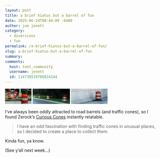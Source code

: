 ```yaml
---
layout: post
title: a brief hiatus but a barrel of fun
date: 2025-06-24T08:44:09 -0400
author: joe jenett
category:
  - diversions
  - fun
permalink: /a-brief-hiatus-but-a-barrel-of-fun/
slug: a-brief-hiatus-but-a-barrel-of-fun
summary:
comments:
  host: toot.community
  username: jenett
  id: 114738519786824144
---
```

<p>
<a href="https://bulltown.joejenett.com/images/tipsy/" title="tipsy"><img class="va-m" src="/images/tipsy.png" alt="" height="50"></a> <a href="https://bulltown.joejenett.com/images/road-dreams/" title="road dreams"><img class="va-m" src="/images/road-dreams.png" alt="" height="50"></a> <a href="https://simply.joejenett.com/yes_i_love_road_barrels/" title="Yes, I love road barrels!"><img class="va-m" src="/images/highway_spaces_72.jpg" alt="" width="120" height="50"></a>
</p>
<p>
I’ve always been oddly attracted to road barrels (and traffic cones), so I found Zerock’s <a title="collection of cones that have found themselves in peculiar circumstances" href="https://cones.lol/">Curious Cones</a> instantly relatable.
</p>
<blockquote>
<p>
I have an odd fascination with finding traffic cones in unusual places, so I decided to create a place to collect them. 
</p>
</blockquote>
<p>
Kinda fun, ya know.
</p>
<p>
	(See y’all next week...)
</p>
<a href="https://brid.gy/publish/mastodon"></a>